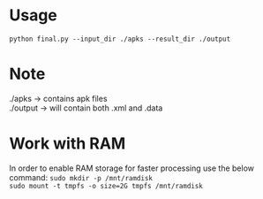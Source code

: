 # Usage
```python final.py --input_dir ./apks --result_dir ./output ```
# Note
./apks -> contains apk files <br />
./output -> will contain both .xml and .data
# Work with RAM
In order to enable RAM storage for faster processing use the below command:
``` sudo mkdir -p /mnt/ramdisk ``` <br />
``` sudo mount -t tmpfs -o size=2G tmpfs /mnt/ramdisk ```
